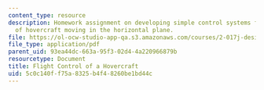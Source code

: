 ```yaml
---
content_type: resource
description: Homework assignment on developing simple control systems for two types
  of hovercraft moving in the horizontal plane.
file: https://ol-ocw-studio-app-qa.s3.amazonaws.com/courses/2-017j-design-of-electromechanical-robotic-systems-fall-2009/5c0c140ff75a8325b4f48260be1bd44c_MIT2_017JF09_p29.pdf
file_type: application/pdf
parent_uid: 93ea44dc-663a-95f3-02d4-4a220966879b
resourcetype: Document
title: Flight Control of a Hovercraft
uid: 5c0c140f-f75a-8325-b4f4-8260be1bd44c
---
```


